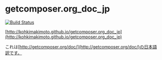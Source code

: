 # getcomposer.org_doc_jp

[![Build Status](https://travis-ci.org/kohkimakimoto/getcomposer.org_doc_jp.png?branch=master)](https://travis-ci.org/kohkimakimoto/getcomposer.org_doc_jp)

[http://kohkimakimoto.github.io/getcomposer.org_doc_jp](http://kohkimakimoto.github.io/getcomposer.org_doc_jp)

これは[http://getcomposer.org/doc/](http://getcomposer.org/doc/)の日本語訳です。

